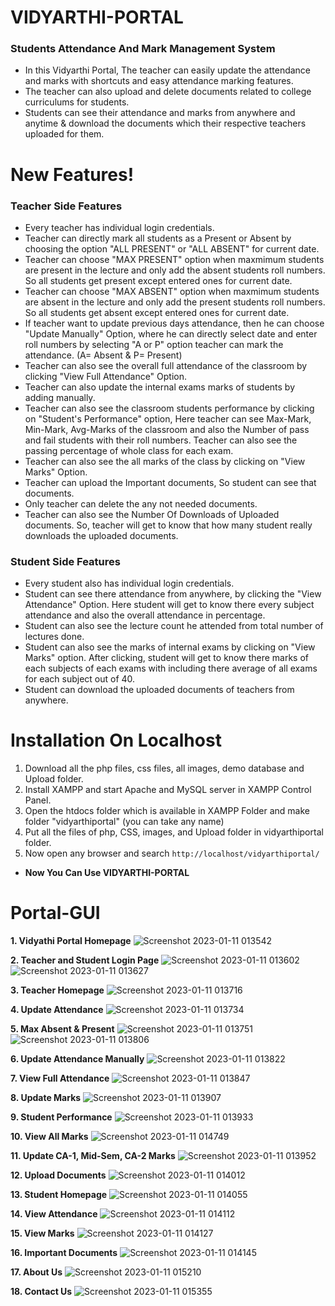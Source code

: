 # VIDYARTHI-PORTAL
### Students Attendance And Mark Management System

- In this Vidyarthi Portal, The teacher can easily update the attendance and marks with shortcuts and easy attendance marking features. 
- The teacher can also upload and delete documents related to college curriculums for students. 
- Students can see their attendance and marks from anywhere and anytime & download the documents which their respective teachers uploaded for them.

# New Features!
### Teacher Side Features   
- Every teacher has individual login credentials.
- Teacher can directly mark all students as a Present or Absent by choosing the option "ALL PRESENT" or "ALL ABSENT" for current date.
- Teacher can choose "MAX PRESENT" option when maxmimum students are present in the lecture and only add the absent students roll numbers. So all students get present except entered ones for current date.
- Teacher can choose "MAX ABSENT" option when maxmimum students are absent in the lecture and only add the present students roll numbers. So all students get absent except entered ones for current date.
- If teacher want to update previous days attendance, then he can choose "Update Manually" Option, where he can directly select date and enter roll numbers by selecting "A or P" option teacher can mark the attendance. (A= Absent & P= Present)
- Teacher can also see the overall full attendance of the classroom by clicking "View Full Attendance" Option.
- Teacher can also update the internal exams marks of students by adding manually.
- Teacher can also see the classroom students performance by clicking on "Student's Performance" option, Here teacher can see Max-Mark, Min-Mark, Avg-Marks of the classroom and also the Number of pass and fail students with their roll numbers. Teacher can also see the passing percentage of whole class for each exam.
- Teacher can also see the all marks of the class by clicking on "View Marks" Option.
- Teacher can upload the Important documents, So student can see that documents.
- Only teacher can delete the any not needed documents.
- Teacher can also see the Number Of Downloads of Uploaded documents. So, teacher will get to know that how many student really downloads the uploaded documents.
    
### Student Side Features 
- Every student also has individual login credentials.
- Student can see there attendance from anywhere, by clicking the "View Attendance" Option. Here student will get to know there every subject attendance and also the overall attendance in percentage.
- Student can also see the lecture count he attended from total number of lectures done.
- Student can also see the marks of internal exams by clicking on "View Marks" option. After clicking, student will get to know there marks of each subjects of each exams with including there average of all exams for each subject out of 40.
- Student can download the uploaded documents of teachers from anywhere.

# Installation On Localhost
1. Download all the php files, css files, all images, demo database and Upload folder.
2. Install XAMPP and start Apache and MySQL server in XAMPP Control Panel.
3. Open the htdocs folder which is available in XAMPP Folder and make folder "vidyarthiportal" (you can take any name)
4. Put all the files of php, CSS, images, and Upload folder in vidyarthiportal folder.
5. Now open any browser and search 
`http://localhost/vidyarthiportal/` 
   
- **Now You Can Use VIDYARTHI-PORTAL**

# Portal-GUI
**1. Vidyathi Portal Homepage**
![Screenshot 2023-01-11 013542](https://user-images.githubusercontent.com/89243145/211652586-861387f3-1c7f-4c4a-a846-8fd78ae41fef.png)

**2. Teacher and Student Login Page**
![Screenshot 2023-01-11 013602](https://user-images.githubusercontent.com/89243145/211652705-1671d5f6-3925-4196-8cc1-62c734f7bc55.png)
![Screenshot 2023-01-11 013627](https://user-images.githubusercontent.com/89243145/211652729-8d91bfc1-e47c-4e0c-a9c7-6cddda3ac9dd.png)

**3. Teacher Homepage**
![Screenshot 2023-01-11 013716](https://user-images.githubusercontent.com/89243145/211652785-1f271d3b-0293-4291-9dd0-64a70d47ef55.png)

**4. Update Attendance**
![Screenshot 2023-01-11 013734](https://user-images.githubusercontent.com/89243145/211652895-183b29c3-09b8-40f2-b918-3272f12e51ab.png)

**5. Max Absent & Present**
![Screenshot 2023-01-11 013751](https://user-images.githubusercontent.com/89243145/211652977-850be58c-2d72-4450-a728-65a6cdda077e.png)
![Screenshot 2023-01-11 013806](https://user-images.githubusercontent.com/89243145/211652989-f4295a31-d333-4b62-b967-0405b198d5c6.png)

**6. Update Attendance Manually**
![Screenshot 2023-01-11 013822](https://user-images.githubusercontent.com/89243145/211653135-34e2d673-ec94-461e-bcbf-ea87f35fc276.png)

**7. View Full Attendance**
![Screenshot 2023-01-11 013847](https://user-images.githubusercontent.com/89243145/211653239-d741c197-0ba1-47fb-bf90-97120232a8e3.png)

**8. Update Marks**
![Screenshot 2023-01-11 013907](https://user-images.githubusercontent.com/89243145/211653313-31fdaf00-8232-4bbf-b878-9b806954dbde.png)

**9. Student Performance**
![Screenshot 2023-01-11 013933](https://user-images.githubusercontent.com/89243145/211653386-7ad805d0-ae4d-4946-ad91-609ab6234f9d.png)

**10. View All Marks**
![Screenshot 2023-01-11 014749](https://user-images.githubusercontent.com/89243145/211653585-2d942f19-2f55-4384-b9af-614ab3cb8a55.png)

**11. Update CA-1, Mid-Sem, CA-2 Marks**
![Screenshot 2023-01-11 013952](https://user-images.githubusercontent.com/89243145/211653753-5dd34234-3a6a-424b-b554-0644bbc611af.png)

**12. Upload Documents**
![Screenshot 2023-01-11 014012](https://user-images.githubusercontent.com/89243145/211653826-e98e7dfb-70dc-4c95-88ff-1f3a038eaf5b.png)

**13. Student Homepage**
![Screenshot 2023-01-11 014055](https://user-images.githubusercontent.com/89243145/211653886-4060f49e-bb09-41e3-8711-4dc76eaed8e2.png)

**14. View Attendance**
![Screenshot 2023-01-11 014112](https://user-images.githubusercontent.com/89243145/211654047-cf62b842-992d-472c-8d8b-e8b5497b0dad.png)

**15. View Marks**
![Screenshot 2023-01-11 014127](https://user-images.githubusercontent.com/89243145/211654072-e0cebbf0-4c08-4113-84b6-483657d2a2ad.png)

**16. Important Documents**
![Screenshot 2023-01-11 014145](https://user-images.githubusercontent.com/89243145/211654167-d3f7b243-f46e-4248-80d9-6671843b1816.png)

**17. About Us**
![Screenshot 2023-01-11 015210](https://user-images.githubusercontent.com/89243145/211654642-99cb01af-7532-499e-8e2a-b843d6179b3f.png)

**18. Contact Us**
![Screenshot 2023-01-11 015355](https://user-images.githubusercontent.com/89243145/211654699-090385fa-66d8-47aa-9ad6-66d2970906e5.png)

